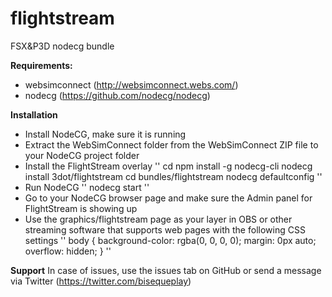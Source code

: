 # flightstream
FSX&amp;P3D nodecg bundle


**Requirements:**

- websimconnect (http://websimconnect.webs.com/)
- nodecg (https://github.com/nodecg/nodecg)


**Installation**

- Install NodeCG, make sure it is running
- Extract the WebSimConnect folder from the WebSimConnect ZIP file to your NodeCG project folder
- Install the FlightStream overlay
''
cd <your nodecg folder>
npm install -g nodecg-cli
nodecg install 3dot/flightstream
cd bundles/flightstream
nodecg defaultconfig
''
- Run NodeCG
''
nodecg start
''
- Go to your NodeCG browser page and make sure the Admin panel for FlightStream is showing up
- Use the graphics/flightstream page as your layer in OBS or other streaming software that supports web pages with the following CSS settings
''
body {
  background-color: rgba(0, 0, 0, 0);
  margin: 0px auto;
  overflow: hidden;
}
''

**Support**
In case of issues, use the issues tab on GitHub or send a message via Twitter (https://twitter.com/bisequeplay)